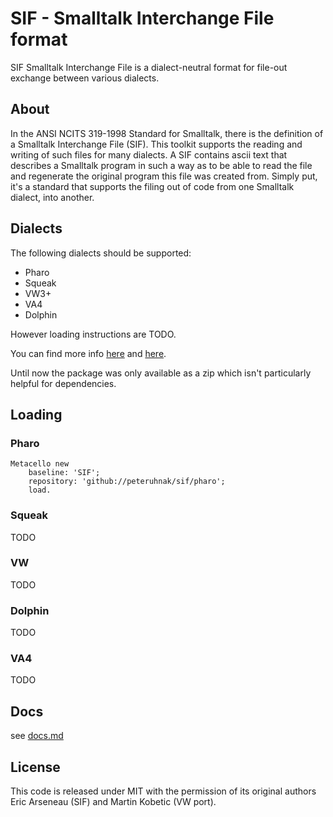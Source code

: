 # SIF - Smalltalk Interchange File format

SIF Smalltalk Interchange File is a dialect-neutral format for file-out exchange between various dialects.

## About

In the ANSI NCITS 319-1998 Standard for Smalltalk, there is the definition of a Smalltalk Interchange File (SIF). This toolkit supports the reading and writing of such files for many dialects. A SIF contains ascii text that describes a Smalltalk program in such a way as to be able to read the file and regenerate the original program this file was created from. Simply put, it's a standard that supports the filing out of code from one Smalltalk dialect, into another.


## Dialects

The following dialects should be supported:

* Pharo
* Squeak
* VW3+
* VA4
* Dolphin

However loading instructions are TODO.

You can find more info [here](http://www.samadhiweb.com/blog/2016.01.06.sif.html) and [here](http://www.pocketsmalltalk.com/sif/).

Until now the package was only available as a zip which isn't particularly helpful for dependencies.

## Loading

### Pharo

```st
Metacello new
	baseline: 'SIF';
	repository: 'github://peteruhnak/sif/pharo';
	load.
```

### Squeak

TODO

### VW

TODO

### Dolphin

TODO

### VA4

TODO

## Docs

see [docs.md](docs.md)

## License

This code is released under MIT with the permission of its original authors Eric Arseneau (SIF) and Martin Kobetic (VW port).
